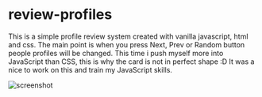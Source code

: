 # review-profiles
This is a simple profile review system created with vanilla javascript, html and css.
The main point is when you press Next, Prev or Random button people profiles will be changed.
This time i push myself more into JavaScript than CSS, this is why the card is not in perfect shape :D
It was a nice to work on this and train my JavaScript skills.

![screenshot](https://i.ibb.co/sm6RrF9/Screenshot-2022-06-08-at-13-58-13-2.png)
